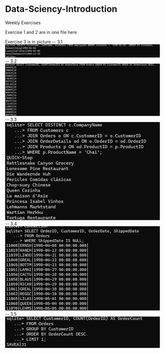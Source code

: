 # Data-Sciency-Introduction
Weekly Exercises



Exercise 1 and 2 are in one file here 



Exercise 3 is in picture
   -- 3.1 
    ![Homework 1 Screenshot](https://github.com/tammekasra/Data-Sciency-Introduction/raw/main/1.png)
   -- 3.2
    ![Homework 1 Screenshot](https://github.com/tammekasra/Data-Sciency-Introduction/raw/main/2.png)
   -- 3.3
    ![Homework 1 Screenshot](https://github.com/tammekasra/Data-Sciency-Introduction/raw/main/3.png)
   -- 3.4 
    ![Homework 1 Screenshot](https://github.com/tammekasra/Data-Sciency-Introduction/raw/main/4.png)
   -- 3.5
     ![Homework 1 Screenshot](https://github.com/tammekasra/Data-Sciency-Introduction/raw/main/5.png)

